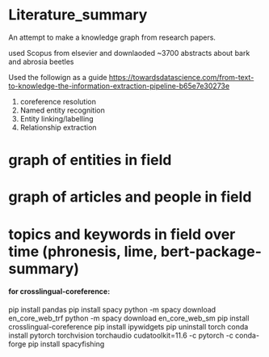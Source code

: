 # Literature_summary
An attempt to make a knowledge graph from research papers.

used Scopus from elsevier and downlaoded ~3700 abstracts about bark and abrosia beetles

Used the followign as a guide https://towardsdatascience.com/from-text-to-knowledge-the-information-extraction-pipeline-b65e7e30273e


1. coreference resolution
2. Named entity recognition
3. Entity linking/labelling
4. Relationship extraction

# graph of entities in field
# graph of articles and people in field
# topics and keywords in field over time (phronesis, lime, bert-package-summary)

#### for crosslingual-coreference:
pip install pandas
pip install spacy
python -m spacy download en_core_web_trf
python -m spacy download en_core_web_sm
pip install crosslingual-coreference
pip install ipywidgets
pip uninstall torch
conda install pytorch torchvision torchaudio cudatoolkit=11.6 -c pytorch -c conda-forge
pip install spacyfishing
